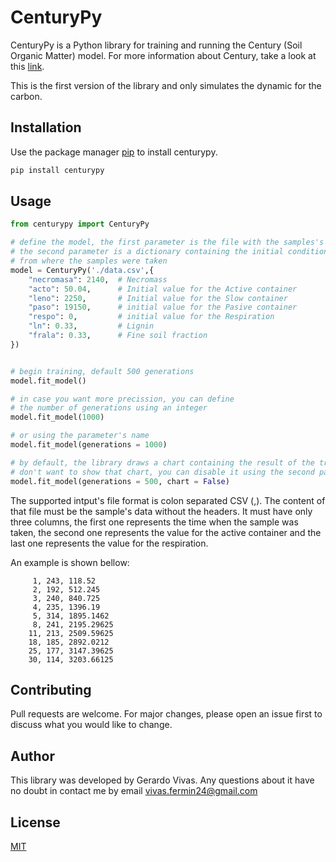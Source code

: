 # CenturyPy

CenturyPy is a Python library for training and running the Century (Soil Organic Matter) model. For more information about Century, take a look at this [link](https://www2.nrel.colostate.edu/projects/irc/public/Documents/Software/Century5/Reference/html/Century/cent5-overview.htm).

This is the first version of the library and only simulates the dynamic for the carbon. 

## Installation

Use the package manager [pip](https://pip.pypa.io/en/stable/) to install centurypy.

```bash
pip install centurypy
```

## Usage

```python
from centurypy import CenturyPy

# define the model, the first parameter is the file with the samples's data.
# the second parameter is a dictionary containing the initial conditions 
# from where the samples were taken
model = CenturyPy('./data.csv',{
    "necromasa": 2140,  # Necromass
    "acto": 50.04,      # Initial value for the Active container
    "leno": 2250,       # Initial value for the Slow container
    "paso": 19150,      # initial value for the Pasive container
    "respo": 0,         # initial value for the Respiration
    "ln": 0.33,         # Lignin
    "frala": 0.33,      # Fine soil fraction
})


# begin training, default 500 generations
model.fit_model()

# in case you want more precission, you can define 
# the number of generations using an integer
model.fit_model(1000)

# or using the parameter's name
model.fit_model(generations = 1000)

# by default, the library draws a chart containing the result of the training, in case you 
# don't want to show that chart, you can disable it using the second parameter as follows
model.fit_model(generations = 500, chart = False)

```

The supported intput's file format is colon separated CSV (,). The content of that file must be the sample's data without the headers.
It must have only three columns, the first one represents the time when the sample was taken, the second one represents the value for the active container and the last one represents the value for the
respiration. 

An example is shown bellow: 

```
     1, 243, 118.52
     2, 192, 512.245
     3, 240, 840.725
     4, 235, 1396.19
     5, 314, 1895.1462
     8, 241, 2195.29625
    11, 213, 2509.59625
    18, 185, 2892.0212
    25, 177, 3147.39625
    30, 114, 3203.66125

```

## Contributing

Pull requests are welcome. For major changes, please open an issue first
to discuss what you would like to change.

## Author

This library was developed by Gerardo Vivas. Any questions about it have no doubt in contact me by email <vivas.fermin24@gmail.com>

## License

[MIT](https://choosealicense.com/licenses/mit/)